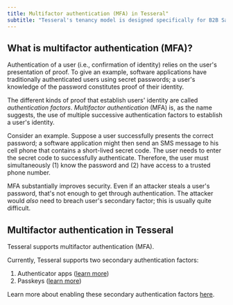 ```yaml
---
title: Multifactor authentication (MFA) in Tesseral"
subtitle: "Tesseral's tenancy model is designed specifically for B2B SaaS"
---
```


## What is multifactor authentication (MFA)?

Authentication of a user (i.e., confirmation of identity) relies on the user's presentation of proof. To give an example, software applications have traditionally authenticated users using secret passwords; a user's knowledge of the password constitutes proof of their identity. 

The different kinds of proof that establish users' identity are called *authentication factors*. *Multifactor authentication* (MFA) is, as the name suggests, the use of multiple successive authentication factors to establish a user's identity. 

Consider an example. Suppose a user successfully presents the correct password; a software application might then send an SMS message to his cell phone that contains a short-lived secret code. The user needs to enter the secret code to successfully authenticate. Therefore, the user must simultaneously (1) know the password and (2) have access to a trusted phone number. 

MFA substantially improves security. Even if an attacker steals a user's password, that's not enough to get through authentication. The attacker would *also* need to breach user's secondary factor; this is usually quite difficult. 


## Multifactor authentication in Tesseral

Tesseral supports multifactor authentication (MFA). 

Currently, Tesseral supports two secondary authentication factors: 
1. Authenticator apps ([learn more](/docs/login-methods/secondary-factors/login-with-authenticator-app))
2. Passkeys ([learn more](/docs/login-methods/secondary-factors/login-with-passkey))

Learn more about enabling these secondary authentication factors [here](/docs/features/customizing-your-login-experience).
